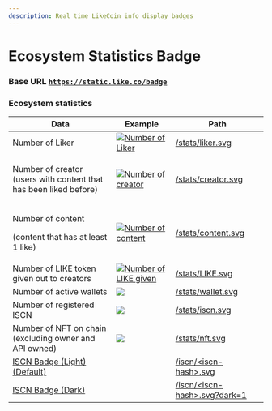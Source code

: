 ```yaml
---
description: Real time LikeCoin info display badges
---
```


# Ecosystem Statistics Badge

### Base URL [`https://static.like.co/badge`](https://static.like.co/badge)

### Ecosystem statistics

| Data                                                                         | Example                                                                                   | Path                                                                 |
| ---------------------------------------------------------------------------- | ----------------------------------------------------------------------------------------- | -------------------------------------------------------------------- |
| Number of Liker                                                              | [![Number of Liker](https://static.like.co/badge/stats/liker.svg)](https://like.co/)      | [/stats/liker.svg](https://static.like.co/badge/stats/liker.svg)     |
| <p>Number of creator <br>(users with content that has been liked before)</p> | [![Number of creator](https://static.like.co/badge/stats/creator.svg)](https://like.co/)  | [/stats/creator.svg](https://static.like.co/badge/stats/creator.svg) |
| <p>Number of content</p><p>(content that has at least 1 like)</p>            | [![Number of content](https://static.like.co/badge/stats/content.svg)](https://like.co/)  | [/stats/content.svg](https://static.like.co/badge/stats/content.svg) |
| Number of LIKE token given out to creators                                   | [![Number of LIKE given](https://static.like.co/badge/stats/LIKE.svg)](https://like.co/)  | [/stats/LIKE.svg](https://static.like.co/badge/stats/LIKE.svg)       |
| Number of active wallets                                                     | [![](https://static.like.co/badge/stats/wallet.svg)](https://dao.like.co)                 | [/stats/wallet.svg](https://static.like.co/badge/stats/wallet.svg)   |
| Number of registered ISCN                                                    | [![](https://static.like.co/badge/stats/iscn.svg)](https://iscn.io)                       | [/stats/iscn.svg](https://static.like.co/badge/stats/iscn.svg)       |
| Number of NFT on chain (excluding owner and API owned)                       | [![](https://static.like.co/badge/stats/nft.svg)](https://liker.land)                     | [/stats/nft.svg](https://static.like.co/badge/stats/nft.svg)         |
| [ISCN Badge (Light) (Default)](iscn/iscn-badge.md)                           |  <img src="../.gitbook/assets/light-badge (1).svg" alt="" data-size="original">           | [/iscn/\<iscn-hash>.svg](iscn/iscn-badge.md)                         |
| [ISCN Badge (Dark)](iscn/iscn-badge.md)                                      | <img src="../.gitbook/assets/dark-badge (1).svg" alt="" data-size="original">             | [/iscn/\<iscn-hash>.svg?dark=1](iscn/iscn-badge.md)                  |

